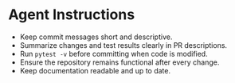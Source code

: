 # Agent Instructions

- Keep commit messages short and descriptive.
- Summarize changes and test results clearly in PR descriptions.
- Run `pytest -v` before committing when code is modified.
- Ensure the repository remains functional after every change.
- Keep documentation readable and up to date.
